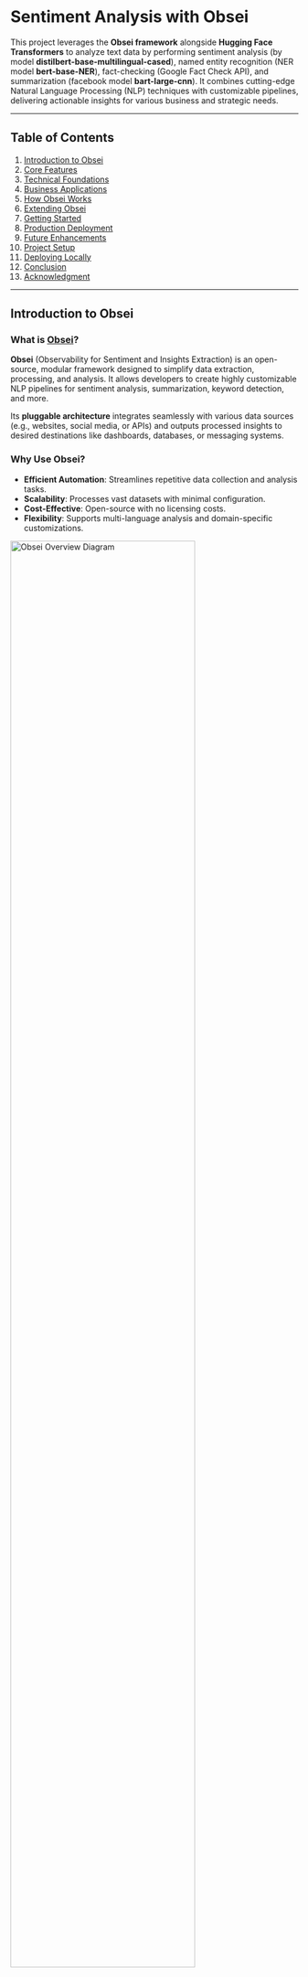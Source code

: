# **Sentiment Analysis with Obsei**

This project leverages the **Obsei framework** alongside **Hugging Face Transformers** to analyze text data by performing sentiment analysis (by model **distilbert-base-multilingual-cased**), named entity recognition (NER model **bert-base-NER**), fact-checking (Google Fact Check API), and summarization (facebook model **bart-large-cnn**). It combines cutting-edge Natural Language Processing (NLP) techniques with customizable pipelines, delivering actionable insights for various business and strategic needs.

---

## **Table of Contents**

1. [Introduction to Obsei](#introduction-to-obsei)
2. [Core Features](#core-features)
3. [Technical Foundations](#technical-foundations)
4. [Business Applications](#business-applications)
5. [How Obsei Works](#how-obsei-works)
6. [Extending Obsei](#extending-obsei)
7. [Getting Started](#getting-started)
8. [Production Deployment](#production-deployment)
9. [Future Enhancements](#future-enhancements)
10. [Project Setup](#project-setup)
11. [Deploying Locally](#deploying-locally)
12. [Conclusion](#conclusion)
13. [Acknowledgment](#acknowledgment)

---

## **Introduction to Obsei**

### **What is [Obsei](https://www.obsei.com/)?**

**Obsei** (Observability for Sentiment and Insights Extraction) is an open-source, modular framework designed to simplify data extraction, processing, and analysis. It allows developers to create highly customizable NLP pipelines for sentiment analysis, summarization, keyword detection, and more.

Its **pluggable architecture** integrates seamlessly with various data sources (e.g., websites, social media, or APIs) and outputs processed insights to desired destinations like dashboards, databases, or messaging systems.

### **Why Use Obsei?**
- **Efficient Automation**: Streamlines repetitive data collection and analysis tasks.
- **Scalability**: Processes vast datasets with minimal configuration.
- **Cost-Effective**: Open-source with no licensing costs.
- **Flexibility**: Supports multi-language analysis and domain-specific customizations.

<img src="imgsrc/obsei_diagram.png" alt="Obsei Overview Diagram" style="width: 80%; max-width: 1000px;">  

---

## **Core Features**

### 1. **Data Extraction**
- Fetches structured and unstructured data from:
  - Websites using web crawlers (e.g., Trafilatura).
  - Social media platforms like Twitter and Reddit.
  - File-based sources or APIs.

### 2. **Sentiment Analysis**
- **Binary or Multi-Class Sentiment Classification**:
  - Positive, Negative, or Neutral sentiment detection.
  - Multilingual support using models like `distilbert-base-multilingual-cased`.

### 3. **Named Entity Recognition (NER)**
- Identifies and classifies:
  - **People** (e.g., CEOs, politicians).
  - **Organizations** (e.g., companies, NGOs).
  - **Locations** (e.g., cities, countries).
  - Merges fragmented entities for clean outputs.

### 4. **Summarization**
- Generates concise summaries from large text inputs using models like `BART`.
- Dynamically adjusts summary lengths based on input complexity.

### 5. **Keyword and Topic Extraction**
- Detects recurring themes, topics, or phrases from text.

### 6. **Customizable Pipelines**
- Mix and match sources, analyzers, and sinks to build workflows for specific use cases.

---

## **Technical Foundations**

### **Architecture**
Obsei operates through three core components:
1. **Sources**:
   - Fetch raw data (e.g., TrafilaturaCrawlerSource for web scraping).
2. **Analyzers**:
   - Perform NLP tasks like sentiment analysis, summarization, and NER.
3. **Sinks**:
   - Output processed insights to destinations (e.g., dashboards, databases).

### **NLP Models and Mathematics**
- **Transformer Models**:
  - BERT-based models (e.g., DistilBERT, BART) leverage self-attention mechanisms for language understanding.
- **NER**:
  - Token classification using fine-tuned models like `bert-large-cased`.
- **Summarization**:
  - Sequence-to-sequence frameworks (e.g., `BART`) encode and decode text into summaries.

### **Technologies**
+ **Hugging Face Transformers**: Provides state-of-the-art NLP models. Transformer models work by processing input data, which can be sequences of tokens or other structured data, through a series of layers that contain self-attention mechanisms and feed-forward neural networks.  
<img src="imgsrc/transformer_models.svg" alt="Transformer model evaluation" style="width: 80%; max-width: 1000px;">    

+ **Trafilatura**: Handles web scraping and content cleaning. Trafilatura scrapes the main text of web pages while preserving some structure, a task which is also known as boilerplate removal, DOM-based content extraction, main content identification, or HTML text cleaning. The result of processing can be in TXT, CSV, JSON & XML formats. Find more on [Trafilatura Document](https://trafilatura.readthedocs.io/en/latest/quickstart.html). Other similar web-scrapping tool (that can even perform better), outside of Obsei environment that can also being used include [Selenium](https://www.selenium.dev/) and [BeautifulSoup](https://tedboy.github.io/bs4_doc/).

+ **Google Fact Check**: Fact checking assigned statements on real-time data for enhanced information credibility. This tool using creates, adds, and deletes ClaimReview markup for a site's fact-checking articles, URLs or simply a short statement. Find more on [Google Fact Check Document](https://newsinitiative.withgoogle.com/resources/trainings/google-fact-check-tools/)

+ **Python Pipelines**: Orchestrates data flow seamlessly.

---

## **Business Applications**

### 1. **Customer Feedback Analysis**
- Detect trends in reviews, survey responses, or social media mentions.
- Extract actionable insights like common complaints or satisfaction drivers.

### 2. **Competitor Monitoring**
- Analyze sentiment and keywords in competitor news or advertisements.
- Uncover market opportunities and risks.

### 3. **Marketing Campaign Evaluation**
- Assess public sentiment during and after campaigns.
- Detect negative messaging by competitors.

### 4. **Crisis Management**
- Monitor real-time sentiment to guide public relations strategies.
- Detect early signs of potential PR crises.

### 5. **Product Development**
- Analyze feedback to prioritize product features.
- Identify pain points using sentiment-weighted analysis.

---

## **How Obsei Works**

### **Step-by-Step Workflow**

1. **Data Collection**:
   - Extracts data from specified sources (e.g., web articles, tweets) using web scrapper.
2. **Language Detection**:
   - Determines the language of the input text dynamically. Thus assigning and integrating across different destined LLM model.
3. **Data Analysis**:
   - Processes text using transformers for sentiment classification, NER, and summarization.
4. **Output Routing**:
   - Saves or forwards insights to desired destinations (e.g., Slack, Elasticsearch).

---

## **Extending Obsei**

### **Customization**
- Replace pre-trained models with domain-specific ones.
- Add new sources (e.g., LinkedIn data scraping) or sinks (e.g., Power BI integration).

### **Advanced Use Cases**
- **Predictive Analytics**:
  - Forecast trends based on historical sentiment data.
- **Behavioral Analysis**:
  - Analyze customer support interactions for intent prediction.

---

### **Fact Checking**
- We use Google Fact Check tool to validate negative statement pointing to any individual or organization, country.
- Using Google Fact Check API to send query on real time looking up for data credibility on an instant.

---

## **Getting Started**

### **1. Clone the Repository**
```bash
git clone https://github.com/Lelekhoa1812/Sentiment-Analysis-with-Obsei.git
cd Sentiment-Analysis-with-Obsei
```
Installing scraper and source observer libraries from obsei via:
```bash
pip install --editable .\[all\]
```
Or downloading each tools individually via [Obsei associated dependencies](https://github.com/Lelekhoa1812/Sentiment-Analysis-with-Obsei/blob/main/dependencies.md).

### **2. Install Dependencies**
Install requirements for this project:  
```bash
pip install -r requirements.txt
```

### **3. Run the Script**
```bash
python sentiment_analysis.py
```

### **4. View the Results**
- Processed insights will be saved in `output_example.txt`.

---

## **Production Deployment**

### **Best Practices**
1. **Fine-Tune Models**:
   - Use domain-specific datasets to improve model performance.
2. **Containerization**:
   - Use Docker or Kubernetes for scalable deployment.
3. **Data Security**:
   - Ensure compliance with GDPR or CCPA for sensitive data handling.

---

## **Future Enhancements**

### 1. **Real-Time Dashboards**
- Integrate with tools like Tableau or Streamlit for interactive visualizations.

### 2. **Knowledge Graphs**
- Link extracted entities to create relational graphs.

### 3. **Ethics and Bias Detection**
- Implement fairness metrics to identify biases in predictions.

---

## **Project Setup**
```plaintext
INET/
├── obsei/                 # Cloned obsei repo
├── static/                # All static contents like CSS, JS
│   ├── styles.css
│   ├── script.js
├── templates/             # All HTML UI templates
│   └── index.html
├── server.py              # Flask server
├── sentiment_analysis.py  # To use python on terminal
├── output_example.txt
├── README.md
├── dependencies.md
├── requirements.txt
```

---

## **Deploying Locally**
UI Demo can be deployed locally on your device with Flask app. Following these instructions:  

- Installing latest Flask version if you haven't:  
```bash
pip install flask
```

- Installing all necessary modules:  
```bash
pip install requirements.txt
```

- Start the Flask server:  
```bash
python server.py
```

- The server will run on your 5002 port http://127.0.0.1:5002.

- Web Demo:  

<img src="imgsrc/obsei_ui1.png" alt="Obsei Text Holder" style="width: 80%; max-width: 1000px;"> 

<img src="imgsrc/obsei_ui2.png" alt="Obsei Text Holder" style="width: 80%; max-width: 1000px;"> 
---

## **Conclusion**

Obsei is a powerful framework for automating text data analysis, enabling businesses to derive actionable insights efficiently. Its modular design and integration capabilities make it a valuable tool for sentiment analysis, NER, and summarization across industries. As the framework evolves, it holds immense potential for predictive analytics, cross-lingual insights, and anomaly detection, empowering businesses to stay ahead in a data-driven world.

---

## **Acknowledgment**

This project was developed as part of an internship product for **iNet Solution**, showcasing the integration of advanced NLP techniques with scalable workflows to provide meaningful insights from web content.

---

Latest update on 07/02/2025. Author: Dang Khoa Le.